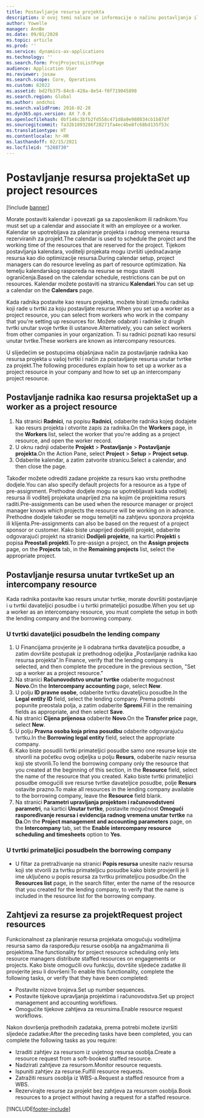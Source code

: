 ```yaml
---
title: Postavljanje resursa projekta
description: U ovoj temi nalaze se informacije o načinu postavljanja ili zahtijevanja resursa za projekt.
author: Yowelle
manager: AnnBe
ms.date: 09/01/2020
ms.topic: article
ms.prod: ''
ms.service: dynamics-ax-applications
ms.technology: ''
ms.search.form: ProjProjectsListPage
audience: Application User
ms.reviewer: josaw
ms.search.scope: Core, Operations
ms.custom: 82022
ms.assetid: bd2fb375-84c6-428a-8e54-f0f719045898
ms.search.region: Global
ms.author: andchoi
ms.search.validFrom: 2016-02-28
ms.dyn365.ops.version: AX 7.0.0
ms.openlocfilehash: 0bf146c3bfb2fd558c471d8a9e980834cb1b87df
ms.sourcegitcommit: fa32b1893286f20271fa4ec4be8fc68bd135f53c
ms.translationtype: HT
ms.contentlocale: hr-HR
ms.lasthandoff: 02/15/2021
ms.locfileid: "5288730"
---
```

# <a name="set-up-project-resources"></a><span data-ttu-id="dfe48-103">Postavljanje resursa projekta</span><span class="sxs-lookup"><span data-stu-id="dfe48-103">Set up project resources</span></span>

[!include [banner](../includes/banner.md)]

<span data-ttu-id="dfe48-104">Morate postaviti kalendar i povezati ga sa zaposlenikom ili radnikom.</span><span class="sxs-lookup"><span data-stu-id="dfe48-104">You must set up a calendar and associate it with an employee or a worker.</span></span> <span data-ttu-id="dfe48-105">Kalendar se upotrebljava za planiranje projekta i radnog vremena resursa rezerviranih za projekt.</span><span class="sxs-lookup"><span data-stu-id="dfe48-105">The calendar is used to schedule the project and the working time of the resources that are reserved for the project.</span></span> <span data-ttu-id="dfe48-106">Tijekom postavljanja kalendara, voditelji projekata mogu izvršiti ujednačavanje resursa kao dio optimizacije resursa.</span><span class="sxs-lookup"><span data-stu-id="dfe48-106">During calendar setup, project managers can do resource leveling as part of resource optimization.</span></span> <span data-ttu-id="dfe48-107">Na temelju kalendarskog rasporeda na resurse se mogu staviti ograničenja.</span><span class="sxs-lookup"><span data-stu-id="dfe48-107">Based on the calendar schedule, restrictions can be put on resources.</span></span> <span data-ttu-id="dfe48-108">Kalendar možete postaviti na stranicu **Kalendari**.</span><span class="sxs-lookup"><span data-stu-id="dfe48-108">You can set up a calendar on the **Calendars** page.</span></span>

<span data-ttu-id="dfe48-109">Kada radnika postavite kao resurs projekta, možete birati između radnika koji rade u tvrtki za koju postavljate resurse.</span><span class="sxs-lookup"><span data-stu-id="dfe48-109">When you set up a worker as a project resource, you can select from workers who work in the company that you're setting up resources for.</span></span> <span data-ttu-id="dfe48-110">Možete odabrati i radnike iz drugih tvrtki unutar svoje tvrtke ili ustanove.</span><span class="sxs-lookup"><span data-stu-id="dfe48-110">Alternatively, you can select workers from other companies in your organization.</span></span> <span data-ttu-id="dfe48-111">Ti su radnici poznati kao resursi unutar tvrtke.</span><span class="sxs-lookup"><span data-stu-id="dfe48-111">These workers are known as intercompany resources.</span></span>

<span data-ttu-id="dfe48-112">U slijedećim se postupcima objašnjava način za postavljanje radnika kao resursa projekta u vašoj tvrtki i način za postavljanje resursa unutar tvrtke za projekt.</span><span class="sxs-lookup"><span data-stu-id="dfe48-112">The following procedures explain how to set up a worker as a project resource in your company and how to set up an intercompany project resource.</span></span>

## <a name="set-up-a-worker-as-a-project-resource"></a><span data-ttu-id="dfe48-113">Postavljanje radnika kao resursa projekta</span><span class="sxs-lookup"><span data-stu-id="dfe48-113">Set up a worker as a project resource</span></span>

1. <span data-ttu-id="dfe48-114">Na stranici **Radnici**, na popisu **Radnici**, odaberite radnika kojeg dodajete kao resurs projekta i otvorite zapis za radnika.</span><span class="sxs-lookup"><span data-stu-id="dfe48-114">On the **Workers** page, in the **Workers** list, select the worker that you're adding as a project resource, and open the worker record.</span></span>
2. <span data-ttu-id="dfe48-115">U oknu radnji odaberite **Projekt** &gt; **Postavljanje** &gt; **Postavljanje projekta**.</span><span class="sxs-lookup"><span data-stu-id="dfe48-115">On the Action Pane, select **Project** &gt; **Setup** &gt; **Project setup**.</span></span>
3. <span data-ttu-id="dfe48-116">Odaberite kalendar, a zatim zatvorite stranicu.</span><span class="sxs-lookup"><span data-stu-id="dfe48-116">Select a calendar, and then close the page.</span></span>

<span data-ttu-id="dfe48-117">Također možete odrediti zadane projekte za resurs kao vrstu prethodne dodjele.</span><span class="sxs-lookup"><span data-stu-id="dfe48-117">You can also specify default projects for a resource as a type of pre-assignment.</span></span> <span data-ttu-id="dfe48-118">Prethodne dodjele mogu se upotrebljavati kada voditelj resursa ili voditelj projekata unaprijed zna na kojim će projektima resurs raditi.</span><span class="sxs-lookup"><span data-stu-id="dfe48-118">Pre-assignments can be used when the resource manager or project manager knows which projects the resource will be working on in advance.</span></span> <span data-ttu-id="dfe48-119">Prethodne dodjele također se mogu temeljiti na zahtjevu sponzora projekta ili klijenta.</span><span class="sxs-lookup"><span data-stu-id="dfe48-119">Pre-assignments can also be based on the request of a project sponsor or customer.</span></span> <span data-ttu-id="dfe48-120">Kako biste unaprijed dodijelili projekt, odaberite odgovarajući projekt na stranici **Dodijeli projekte**, na kartici **Projekti** s popisa **Preostali projekti**.</span><span class="sxs-lookup"><span data-stu-id="dfe48-120">To pre-assign a project, on the **Assign projects** page, on the **Projects** tab, in the **Remaining projects** list, select the appropriate project.</span></span>

## <a name="set-up-an-intercompany-resource"></a><span data-ttu-id="dfe48-121">Postavljanje resursa unutar tvrtke</span><span class="sxs-lookup"><span data-stu-id="dfe48-121">Set up an intercompany resource</span></span>

<span data-ttu-id="dfe48-122">Kada radnika postavite kao resurs unutar tvrtke, morate dovršiti postavljanje i u tvrtki davateljici posudbe i u tvrtki primateljici posudbe.</span><span class="sxs-lookup"><span data-stu-id="dfe48-122">When you set up a worker as an intercompany resource, you must complete the setup in both the lending company and the borrowing company.</span></span>

### <a name="in-the-lending-company"></a><span data-ttu-id="dfe48-123">U tvrtki davateljici posudbe</span><span class="sxs-lookup"><span data-stu-id="dfe48-123">In the lending company</span></span>

1. <span data-ttu-id="dfe48-124">U Financijama provjerite je li odabrana tvrtka davateljica posudbe, a zatim dovršite postupak iz prethodnog odjeljka „Postavljanje radnika kao resursa projekta”.</span><span class="sxs-lookup"><span data-stu-id="dfe48-124">In Finance, verify that the lending company is selected, and then complete the procedure in the previous section, "Set up a worker as a project resource."</span></span>
2. <span data-ttu-id="dfe48-125">Na stranici **Računovodstvo unutar tvrtke** odaberite mogućnost **Novo**.</span><span class="sxs-lookup"><span data-stu-id="dfe48-125">On the **Intercompany accounting** page, select **New**.</span></span>
3. <span data-ttu-id="dfe48-126">U polju **ID pravne osobe**, odaberite tvrtku davateljicu posudbe.</span><span class="sxs-lookup"><span data-stu-id="dfe48-126">In the **Legal entity ID** field, select the lending company.</span></span> <span data-ttu-id="dfe48-127">Prema potrebi popunite preostala polja, a zatim odaberite **Spremi**.</span><span class="sxs-lookup"><span data-stu-id="dfe48-127">Fill in the remaining fields as appropriate, and then select **Save**.</span></span>
4. <span data-ttu-id="dfe48-128">Na stranici **Cijena prijenosa** odaberite **Novo**.</span><span class="sxs-lookup"><span data-stu-id="dfe48-128">On the **Transfer price** page, select **New**.</span></span>
5. <span data-ttu-id="dfe48-129">U polju **Pravna osoba koja prima posudbu** odaberite odgovarajuću tvrtku.</span><span class="sxs-lookup"><span data-stu-id="dfe48-129">In the **Borrowing legal entity** field, select the appropriate company.</span></span>
6. <span data-ttu-id="dfe48-130">Kako biste posudili tvrtki primateljici posudbe samo one resurse koje ste stvorili na početku ovog odjeljka u polju **Resurs**, odaberite naziv resursa koji ste stvorili.</span><span class="sxs-lookup"><span data-stu-id="dfe48-130">To lend the borrowing company only the resource that you created at the beginning of this section, in the **Resource** field, select the name of the resource that you created.</span></span> <span data-ttu-id="dfe48-131">Kako biste tvrtki primateljici posudbe omogućili sve resurse tvrtke davateljice posudbe, polje **Resurs** ostavite prazno.</span><span class="sxs-lookup"><span data-stu-id="dfe48-131">To make all resources in the lending company available to the borrowing company, leave the **Resource** field blank.</span></span>
7. <span data-ttu-id="dfe48-132">Na stranici **Parametri upravljanja projektom i računovodstveni parametri**, na kartici **Unutar tvrtke**, postavite mogućnost **Omogući raspoređivanje resursa i evidencija radnog vremena unutar tvrtke** na **Da**.</span><span class="sxs-lookup"><span data-stu-id="dfe48-132">On the **Project management and accounting parameters** page, on the **Intercompany** tab, set the **Enable intercompany resource scheduling and timesheets** option to **Yes**.</span></span>

### <a name="in-the-borrowing-company"></a><span data-ttu-id="dfe48-133">U tvrtki primateljici posudbe</span><span class="sxs-lookup"><span data-stu-id="dfe48-133">In the borrowing company</span></span>

- <span data-ttu-id="dfe48-134">U filtar za pretraživanje na stranici **Popis resursa** unesite naziv resursa koji ste stvorili za tvrtku primateljicu posudbe kako biste provjerili je li ime uključeno u popis resursa za tvrtku primateljicu posudbe.</span><span class="sxs-lookup"><span data-stu-id="dfe48-134">On the **Resources list** page, in the search filter, enter the name of the resource that you created for the lending company, to verify that the name is included in the resource list for the borrowing company.</span></span>

## <a name="request-project-resources"></a><span data-ttu-id="dfe48-135">Zahtjevi za resurse za projekt</span><span class="sxs-lookup"><span data-stu-id="dfe48-135">Request project resources</span></span>
<span data-ttu-id="dfe48-136">Funkcionalnost za planiranje resursa projekata omogućuju voditeljima resursa samo da raspoređuju resurse osoblja na angažmanima ili projektima.</span><span class="sxs-lookup"><span data-stu-id="dfe48-136">The functionality for project resource scheduling only lets resource managers distribute staffed resources on engagements or projects.</span></span> <span data-ttu-id="dfe48-137">Kako biste omogućili ovu funkciju, dovršite sljedeće zadatke ili provjerite jesu li dovršeni:</span><span class="sxs-lookup"><span data-stu-id="dfe48-137">To enable this functionality, complete the following tasks, or verify that they have been completed:</span></span>

- <span data-ttu-id="dfe48-138">Postavite nizove brojeva.</span><span class="sxs-lookup"><span data-stu-id="dfe48-138">Set up number sequences.</span></span>
- <span data-ttu-id="dfe48-139">Postavite tijekove upravljanja projektima i računovodstva.</span><span class="sxs-lookup"><span data-stu-id="dfe48-139">Set up project management and accounting workflows.</span></span>
- <span data-ttu-id="dfe48-140">Omogućite tijekove zahtjeva za resursima.</span><span class="sxs-lookup"><span data-stu-id="dfe48-140">Enable resource request workflows.</span></span>

<span data-ttu-id="dfe48-141">Nakon dovršenja prethodnih zadataka, prema potrebi možete izvršiti sljedeće zadatke:</span><span class="sxs-lookup"><span data-stu-id="dfe48-141">After the preceding tasks have been completed, you can complete the following tasks as you require:</span></span>

- <span data-ttu-id="dfe48-142">Izraditi zahtjev za resursom iz uvjetnog resursa osoblja.</span><span class="sxs-lookup"><span data-stu-id="dfe48-142">Create a resource request from a soft-booked staffed resource.</span></span>
- <span data-ttu-id="dfe48-143">Nadzirati zahtjeve za resursom.</span><span class="sxs-lookup"><span data-stu-id="dfe48-143">Monitor resource requests.</span></span>
- <span data-ttu-id="dfe48-144">Ispuniti zahtjev za resurse.</span><span class="sxs-lookup"><span data-stu-id="dfe48-144">Fulfill resource requests.</span></span>
- <span data-ttu-id="dfe48-145">Zatražiti resurs osoblja iz WBS-a.</span><span class="sxs-lookup"><span data-stu-id="dfe48-145">Request a staffed resource from a WBS.</span></span>
- <span data-ttu-id="dfe48-146">Rezervirajte resurse za projekt bez zahtjeva za resursom osoblja.</span><span class="sxs-lookup"><span data-stu-id="dfe48-146">Book resources to a project without having a request for a staffed resource.</span></span>


[!INCLUDE[footer-include](../includes/footer-banner.md)]